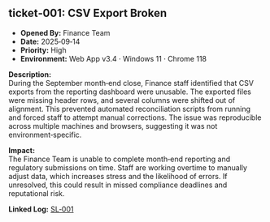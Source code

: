 ## ticket‑001: CSV Export Broken

- **Opened By:** Finance Team  
- **Date:** 2025‑09‑14  
- **Priority:** High  
- **Environment:** Web App v3.4 · Windows 11 · Chrome 118  

**Description:**  
During the September month‑end close, Finance staff identified that CSV exports from the reporting dashboard were unusable. The exported files were missing header rows, and several columns were shifted out of alignment. This prevented automated reconciliation scripts from running and forced staff to attempt manual corrections. The issue was reproducible across multiple machines and browsers, suggesting it was not environment‑specific.  

**Impact:**  
The Finance Team is unable to complete month‑end reporting and regulatory submissions on time. Staff are working overtime to manually adjust data, which increases stress and the likelihood of errors. If unresolved, this could result in missed compliance deadlines and reputational risk.  

**Linked Log:** [SL‑001](https://github.com/musman-uk/portfolio/blob/main/independent-projects/support-logs/logs/log-1/SL%E2%80%91001.md)
